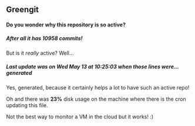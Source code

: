 ## Greengit

#### Do you wonder why this repository is so active?

##### After all it has 10958 commits!

But is it *really* active? Well...

##### Last update was on Wed May 13 at 10:25:03 when those lines were... generated

Yes, generated, because it certainly helps a lot to have such an active repo!

Oh and there was **23%** disk usage on the machine
where there is the cron updating this file.

Not the best way to monitor a VM in the cloud but it works! :)
